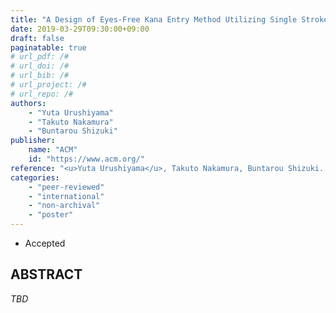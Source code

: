 ```yaml
---
title: "A Design of Eyes-Free Kana Entry Method Utilizing Single Stroke for Mobile Devices"
date: 2019-03-29T09:30:00+09:00
draft: false
paginatable: true
# url_pdf: /#
# url_doi: /#
# url_bib: /#
# url_project: /#
# url_repo: /#
authors:
    - "Yuta Urushiyama"
    - "Takuto Nakamura"
    - "Buntarou Shizuki"
publisher:
    name: "ACM"
    id: "https://www.acm.org/"
reference: "<u>Yuta Urushiyama</u>, Takuto Nakamura, Buntarou Shizuki. A Design of Eyes-Free Kana Entry Method Utilizing Single Stroke for Mobile Devices. ACM CHI 2019 Symposium on Asian CHI Symposium: Emerging HCI Research Collection, May 2019, 6 pages."
categories:
    - "peer-reviewed"
    - "international"
    - "non-archival"
    - "poster"
---
```


- Accepted

## ABSTRACT

*TBD*
